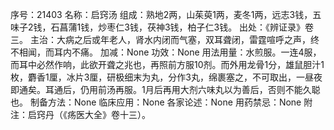 序号：21403
名称：启窍汤
组成：熟地2两，山茱萸1两，麦冬1两，远志3钱，五味子2钱，石菖蒲1钱，炒枣仁3钱，茯神3钱，柏子仁3钱。
出处：《辨证录》卷三。
主治：大病之后或年老人，肾水内闭而气塞，双耳聋闭，雷霆喧呼之声，终不相闻，而耳内不痛。
加减：None
功效：None
用法用量：水煎服。一连4服，而耳中必然作响，此欲开聋之兆也，再照前方服10剂。而外用龙骨1分，雄鼠胆汁1枚，麝香1厘，冰片3厘，研极细末为丸，分作3丸，绵裹塞之，不可取出，一昼夜即通矣。耳通后，仍用前汤再服。1月后再用大剂六味丸以为善后，否则不能久聪也。
制备方法：None
临床应用：None
各家论述：None
用药禁忌：None
附注：启窍丹（《疡医大全》卷十三）。
